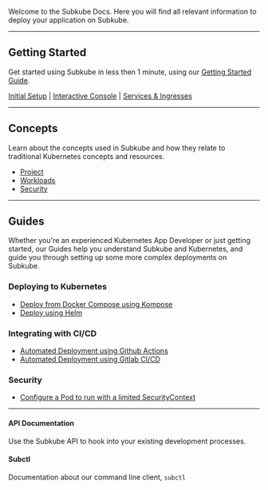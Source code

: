Welcome to the Subkube Docs. Here you will find all relevant information to deploy your application on Subkube.

---

## Getting Started

Get started using Subkube in less then 1 minute, using our [Getting Started Guide](getting_started/initial_setup.md).

[Initial Setup](getting_started/initial_setup.md) | [Interactive Console](getting_started/interactive_console.md) | [Services & Ingresses](getting_started/services_ingresses.md)

---

## Concepts

Learn about the concepts used in Subkube and how they relate to traditional Kubernetes concepts and resources.

- [Project](concepts/project.md)
- [Workloads](concepts/workloads.md)
- [Security](concepts/security.md)

---

## Guides

Whether you're an experienced Kubernetes App Developer or just getting started, our Guides help you understand Subkube and Kubernetes, and guide you through setting up some more complex deployments on Subkube.


### Deploying to Kubernetes

- [Deploy from Docker Compose using Kompose](guides/kompose.md)
- [Deploy using Helm](guides/helm.md)


### Integrating with CI/CD

- [Automated Deployment using Github Actions](guides/deploy-github-actions.md)
- [Automated Deployment using Gitlab CI/CD](guides/deploy-gitlab-ci.md)


### Security

- [Configure a Pod to run with a limited SecurityContext](guides/pod-security-context.md)

---

#### API Documentation

Use the Subkube API to hook into your existing development processes.

#### Subctl

Documentation about our command line client, `subctl`
